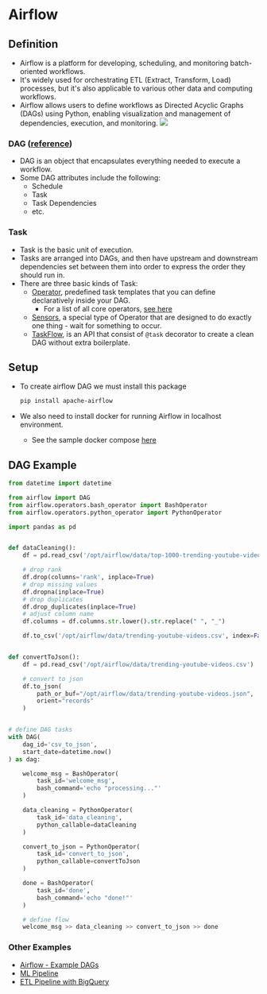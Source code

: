 # Airflow

## Definition

- Airflow is a platform for developing, scheduling, and monitoring batch-oriented workflows.
- It's widely used for orchestrating ETL (Extract, Transform, Load) processes, but it's also applicable to various other data and computing workflows.
- Airflow allows users to define workflows as Directed Acyclic Graphs (DAGs) using Python, enabling visualization and management of dependencies, execution, and monitoring.
    ![](https://airflow.apache.org/docs/apache-airflow/2.5.1/_images/branch_with_trigger.png)

### DAG ([reference](https://airflow.apache.org/docs/apache-airflow/stable/core-concepts/dags.html))

- DAG is an object that encapsulates everything needed to execute a workflow.
- Some DAG attributes include the following:
  - Schedule
  - Task
  - Task Dependencies
  - etc.

### Task

- Task is the basic unit of execution.
- Tasks are arranged into DAGs, and then have upstream and downstream dependencies set between them into order to express the order they should run in.
- There are three basic kinds of Task:
  - [Operator](https://airflow.apache.org/docs/apache-airflow/2.3.0/concepts/operators.html), predefined task templates that you can define declaratively inside your DAG.
    - For a list of all core operators, [see here](https://airflow.apache.org/docs/apache-airflow/2.3.0/operators-and-hooks-ref.html)
  - [Sensors](https://airflow.apache.org/docs/apache-airflow/2.3.0/concepts/sensors.html), a special type of Operator that are designed to do exactly one thing - wait for something to occur.
  - [TaskFlow](https://airflow.apache.org/docs/apache-airflow/2.3.0/concepts/taskflow.html), is an API that consist of `@task` decorator to create a clean DAG without extra boilerplate.

## Setup

- To create airflow DAG we must install this package

    ```bash
    pip install apache-airflow
    ```

- We also need to install docker for running Airflow in localhost environment.
  - See the sample docker compose [here]()

## DAG Example

```py
from datetime import datetime

from airflow import DAG
from airflow.operators.bash_operator import BashOperator
from airflow.operators.python_operator import PythonOperator

import pandas as pd


def dataCleaning():
    df = pd.read_csv('/opt/airflow/data/top-1000-trending-youtube-videos.csv')

    # drop rank
    df.drop(columns='rank', inplace=True)
    # drop missing values
    df.dropna(inplace=True)
    # drop duplicates
    df.drop_duplicates(inplace=True)
    # adjust column name
    df.columns = df.columns.str.lower().str.replace(" ", "_")

    df.to_csv('/opt/airflow/data/trending-youtube-videos.csv', index=False)


def convertToJson():
    df = pd.read_csv('/opt/airflow/data/trending-youtube-videos.csv')

    # convert to json
    df.to_json(
        path_or_buf="/opt/airflow/data/trending-youtube-videos.json",
        orient="records"
    )


# define DAG tasks
with DAG(
    dag_id='csv_to_json',
    start_date=datetime.now()
) as dag:

    welcome_msg = BashOperator(
        task_id='welcome_msg',
        bash_command='echo "processing..."'
    )

    data_cleaning = PythonOperator(
        task_id='data_cleaning',
        python_callable=dataCleaning
    )

    convert_to_json = PythonOperator(
        task_id='convert_to_json',
        python_callable=convertToJson
    )

    done = BashOperator(
        task_id='done',
        bash_command='echo "done!"'
    )

    # define flow
    welcome_msg >> data_cleaning >> convert_to_json >> done
```

### Other Examples
- [Airflow - Example DAGs](https://airflow.apache.org/docs/apache-airflow/2.2.2/_modules/airflow/example_dags/tutorial.html)
- [ML Pipeline](https://github.com/ardhiraka/DEBlitz/tree/master/MLPipeline)
- [ETL Pipeline with BigQuery](https://github.com/AbdulazizAmen/ETL-Pipeline-with-Airflow-and-BigQuery)
